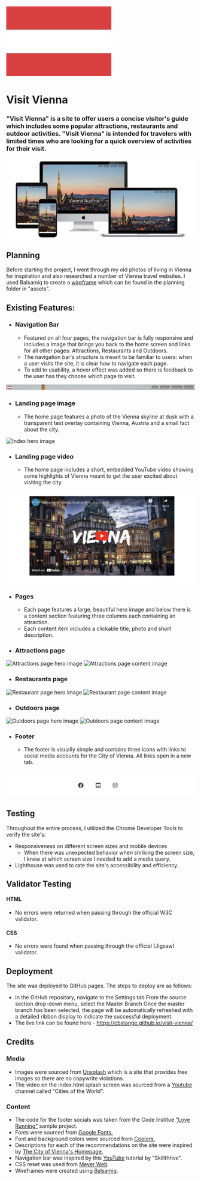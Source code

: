 # ![Austrian flag logo](assets/images/austria-readme-logo.jpg)

# Visit Vienna

### "Visit Vienna" is a site to offer users a concise visitor's guide which includes some popular attractions, restaurants and outdoor activities. "Visit Vienna" is intended for travelers with limited times who are looking for a quick overview of activities for their visit.

![Responsive Mockup](.//assets/images/readme-responsive.png)

## Planning
Before starting the project, I went through my old photos of living in Vienna for inspiration and also researched a number of Vienna travel websites. I used Balsamiq to create a
[wireframe](.//assets/planning/Visit%20Vienna%20.pdf) which can be found in the planning folder in "assets".

## Existing Features:
- ### Navigation Bar
  - Featured on all four pages, the navigation bar is fully responsive and includes a image that brings you back to the home screen and links for all other pages: Attractions, Restaurants and Outdoors.
  - The navigation bar's structure is meant to be familiar to users: when a user visits the site, it is clear how to navigate each page.
  - To add to usability, a hover effect was added so there is feedback to the user has they choose which page to visit.

![Navigation bar](.//assets/images/readme-navbar.png)
- ### Landing page image
  - The home page features a photo of the Vienna skyline at dusk with a transparent text overlay containing Vienna, Austria and a small fact about the city.

![Index hero image](.//assets/images/readme-index-hero.png)
- ### Landing page video
  - The home page includes a short, embedded YouTube video showing some highlights of Vienna meant to get the user excited about visiting the city.

![Index youtube video](.//assets/images/readme-index-content.png)
- ### Pages
  - Each page features a large, beautiful hero image and below there is a content section featuring three columns each containing an attraction.
  - Each content item includes a clickable title, photo and short description. 

- ### Attractions page
![Attractions page hero image](.//assets/images/readme-attractions-hero.png)
![Attractions page content image](.//assets/images/readme-attractions-content.png)

- ### Restaurants page
![Restaurant page hero image](.//assets/images/readme-restaurant-hero.png)
![Restaurant page content image](.//assets/images/readme-restaurant-content.png)
 
 - ### Outdoors page
![Outdoors page hero image](.//assets/images/readme-outdoor-hero.png)
![Outdoors page content image](.//assets/images/readme-outdoor-content.png)

- ### Footer
  - The footer is visually simple and contains three icons with links to social media accounts for the City of Vienna. All links open in a new tab.

![Footer image](.//assets/images/readme-socials.png)

## Testing
Throughout the entire process, I utilized the Chrome Developer Tools to verify the site's:
  - Responsiveness on different screen sizes and mobile devices
    - When there was unexpected behavior when shriking the screen size, I knew at which screen size I needed to add a media query.
  - Lighthouse was used to rate the site's accessibility and efficiency.

## Validator Testing
#### HTML
- No errors were returned when passing through the official W3C validator.
#### CSS
- No errors were found when passing through the official (Jigsaw) validator.

## Deployment
The site was deployed to GitHub pages. The steps to deploy are as follows:
- In the GitHub repository, navigate to the Settings tab
From the source section drop-down menu, select the Master Branch
Once the master branch has been selected, the page will be automatically refreshed with a detailed ribbon display to indicate the successful deployment.
- The live link can be found here - https://cbstange.github.io/visit-vienna/

## Credits
### Media
- Images were sourced from [Unsplash](https://unsplash.com/) which is a site that provides free images so there are no copywrite violations.
- The video on the index.html splash screen was sourced from a [Youtube](https://www.youtube.com/watch?v=nK_SLrX4Pfc) channel called "Cities of the World".

### Content
- The code for the footer socials was taken from the Code Institue ["Love Running"](https://code-institute-org.github.io/love-running-2.0/index.html) sample project.
- Fonts were sourced from [Google Fonts.](https://fonts.google.com/)
- Font and background colors were sourced from [Coolors.](https://coolors.co/)
- Descriptions for each of the recommendations on the site were inspired by [The City of Vienna's Homepage.](https://www.wien.info/de?fbclid=IwAR2pgHbrho6MsR38oeZCxlwGr5lFF47vXAEo9Y_W17FoFtc7zmHG8U5pJt4)
- Navigation bar was inspired by this [YouTube](https://www.youtube.com/watch?v=PwWHL3RyQgk&t=428s) tutorial by "Skillthrive".
- CSS reset was used from [Meyer Web](http://meyerweb.com/eric/tools/css/reset/).
- Wireframes were created using [Balsamiq](https://balsamiq.com/).